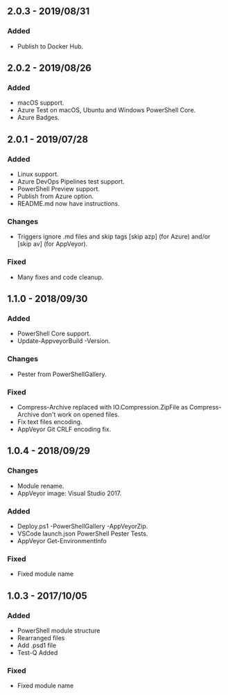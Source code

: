 ## 2.0.3 - 2019/08/31
### Added
* Publish to Docker Hub.

## 2.0.2 - 2019/08/26
### Added
* macOS support.
* Azure Test on macOS, Ubuntu and Windows PowerShell Core.
* Azure Badges.

## 2.0.1 - 2019/07/28
### Added
* Linux support.
* Azure DevOps Pipelines test support.
* PowerShell Preview support.
* Publish from Azure option.
* README.md now have instructions.
### Changes
* Triggers ignore .md files and skip tags [skip azp] (for Azure) and/or [skip av] (for AppVeyor).
### Fixed
* Many fixes and code cleanup.

## 1.1.0 - 2018/09/30
### Added
* PowerShell Core support.
* Update-AppveyorBuild -Version.
### Changes
* Pester from PowerShellGallery.
### Fixed
* Compress-Archive replaced with IO.Compression.ZipFile as Compress-Archive don't work on opened files.
* Fix text files encoding.
* AppVeyor Git CRLF encoding fix.

## 1.0.4 - 2018/09/29
### Changes
* Module rename.
* AppVeyor image: Visual Studio 2017.
### Added
* Deploy.ps1 -PowerShellGallery -AppVeyorZip.
* VSCode launch.json PowerShell Pester Tests.
* AppVeyor Get-EnvironmentInfo
### Fixed
* Fixed module name

## 1.0.3 - 2017/10/05
### Added
* PowerShell module structure
* Rearranged files
* Add .psd1 file
* Test-Q Added
### Fixed
* Fixed module name